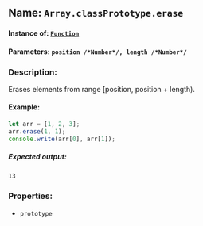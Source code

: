 ## Name: `Array.classPrototype.erase`

#### Instance of: [`Function`](Function.md)

#### Parameters: `position /*Number*/, length /*Number*/`

### Description:

Erases elements from range [position, position + length).

#### Example:

```js
let arr = [1, 2, 3];
arr.erase(1, 1);
console.write(arr[0], arr[1]);
```

##### Expected output:

```
13
```

### Properties:

- `prototype`


